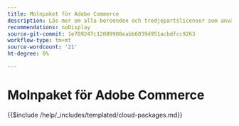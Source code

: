 ```yaml
---
title: Molnpaket för Adobe Commerce
description: Läs mer om alla beroenden och tredjepartslicenser som används i Adobe Commerce.
recommendations: noDisplay
source-git-commit: 1e789247c12009908eabb6039d951acbdfcc9263
workflow-type: tm+mt
source-wordcount: '21'
ht-degree: 0%

---
```


# Molnpaket för Adobe Commerce

{{$include /help/_includes/templated/cloud-packages.md}}

